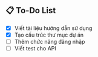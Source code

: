 ## 📋 To-Do List

- [x] Viết tài liệu hướng dẫn sử dụng
- [x] Tạo cấu trúc thư mục dự án
- [ ] Thêm chức năng đăng nhập
- [ ] Viết test cho API
